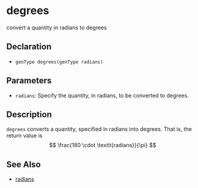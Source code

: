 # degrees

convert a quantity in radians to degrees

## Declaration
- ``genType degrees(genType radians)``
## Parameters
- ``radians``:  Specify the quantity, in radians, to be converted to degrees.
## Description
`degrees` converts a quantity, specified in radians into degrees. That is, the return value is 
$$
\frac{180 \cdot \textit{radians}}{\pi}
$$
## See Also
- [radians](./radians)